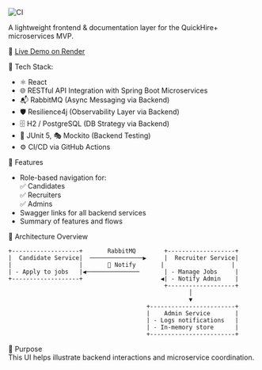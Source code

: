 ![CI](https://github.com/tundeadetunji/quick-hire_docs/actions/workflows/ci.yml/badge.svg)


A lightweight frontend & documentation layer for the QuickHire+ microservices MVP.

🔗 [Live Demo on Render](https://quick-hire-docs.onrender.com)

🧰 Tech Stack:
- ⚛️ React
- 🌐 RESTful API Integration with Spring Boot Microservices
- 📬 RabbitMQ (Async Messaging via Backend)
- 🛡️ Resilience4j (Observability Layer via Backend)
- 🗄️ H2 / PostgreSQL (DB Strategy via Backend)
- 🧪 JUnit 5, 🎭 Mockito (Backend Testing)
- ⚙️ CI/CD via GitHub Actions

📂 Features  
- Role-based navigation for:  
  ✅ Candidates  
  ✅ Recruiters  
  ✅ Admins  
- Swagger links for all backend services  
- Summary of features and flows

📐 Architecture Overview  
```
+-------------------+       RabbitMQ        +-------------------+
|  Candidate Service|  ───────────────▶     |  Recruiter Service|
|                   |       🔔 Notify       |                   |
| - Apply to jobs   |◀───────────────       | - Manage Jobs     |
+-------------------+                      ◀| - Notify Admin    |
                                            +-------------------+
                                                   │
                                                   ▼
                                       +------------------------+
                                       |    Admin Service       |
                                       | - Logs notifications   |
                                       | - In-memory store      |
                                       +------------------------+
```

📘 Purpose  
This UI helps illustrate backend interactions and microservice coordination.
